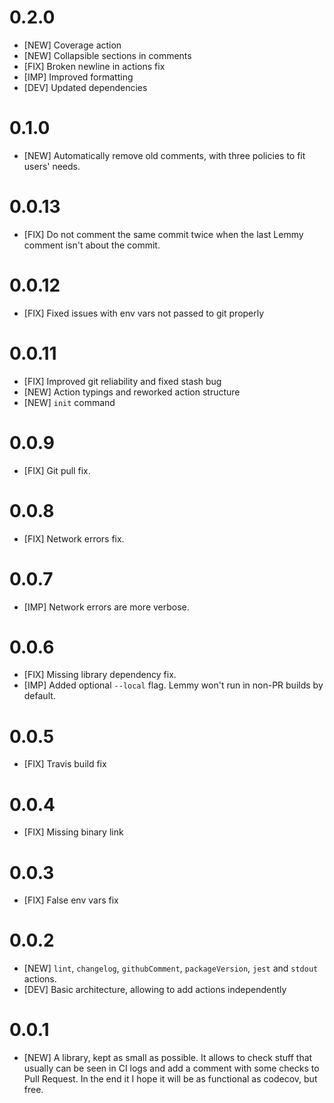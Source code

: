 # 0.2.0

* [NEW] Coverage action
* [NEW] Collapsible sections in comments
* [FIX] Broken newline in actions fix
* [IMP] Improved formatting
* [DEV] Updated dependencies

# 0.1.0

* [NEW] Automatically remove old comments, with three policies to fit users' needs.

# 0.0.13

* [FIX] Do not comment the same commit twice when the last Lemmy comment isn't about the commit.

# 0.0.12

* [FIX] Fixed issues with env vars not passed to git properly

# 0.0.11

* [FIX] Improved git reliability and fixed stash bug
* [NEW] Action typings and reworked action structure
* [NEW] `init` command

# 0.0.9

* [FIX] Git pull fix.

# 0.0.8

* [FIX] Network errors fix.

# 0.0.7

* [IMP] Network errors are more verbose.

# 0.0.6

* [FIX] Missing library dependency fix.
* [IMP] Added optional `--local` flag. Lemmy won't run in non-PR builds by default.

# 0.0.5

* [FIX] Travis build fix

# 0.0.4

* [FIX] Missing binary link

# 0.0.3

* [FIX] False env vars fix

# 0.0.2

* [NEW] `lint`, `changelog`, `githubComment`, `packageVersion`, `jest` and `stdout` actions.
* [DEV] Basic architecture, allowing to add actions independently

# 0.0.1

* [NEW] A library, kept as small as possible. It allows to check stuff that usually can be seen in CI logs and add a comment with some checks to Pull Request. In the end it I hope it will be as functional as codecov, but free.
